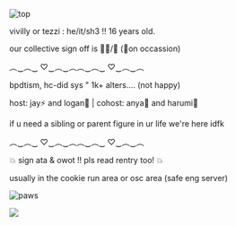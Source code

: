 ![top](https://64.media.tumblr.com/dc0b1ea53e89cce6002e2203d6dcd132/585e2967464e4bf8-6d/s1280x1920/6775a7f176b6f5601165e57d8b3d71526d883baa.pnj)


vivilly or tezzi : he/it/sh3 !! 16 years old.

our collective sign off is 🪼🫧/💙 (🪻on occassion)

︵‿︵‿  ♡‿︵‿︵︵‿︵‿  ♡‿︵‿︵

bpdtism, hc-did sys " 1k+ alters.... (not happy)

host: jay⚡ and logan🏈 | cohost: anya💉 and harumi🖤

if u need a sibling or parent figure in ur life we're here idfk

︵‿︵‿  ♡‿︵‿︵︵‿︵‿  ♡‿︵‿︵

💥 sign ata & owot !! pls read rentry too! 💥

usually in the cookie run area or osc area (safe eng server)


![paws](https://64.media.tumblr.com/6998b7321618c66d15345864724d1b77/8bd9b572a9934be7-df/s500x750/c25be57a615bf9ef3ca71115b8b526e37b970843.pnj)

![](https://komarev.com/ghpvc/?username=xvivilly&style=platic-square&label=visitors)
